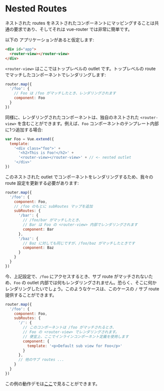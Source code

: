 # Nested Routes

ネストされた routes をネストされたコンポーネントにマッピングすることは共通の要求であり、そしてそれは vue-router では非常に簡単です。

以下の アプリケーションがあると仮定します:

``` html
<div id="app">
  <router-view></router-view>
</div>
```

`<router-view>` はここではトップレベルの outlet です。トップレベルの route でマッチしたコンポーネントでレンダリングします:

``` js
router.map({
  '/foo': {
    // Foo は /foo がマッチしたとき、レンダリングされます
    component: Foo
  }
})
```

同様に、レンダリングされたコンポーネントは、独自のネストされた `<router-view>` を含むことができます。例えば、`Foo` コンポーネントのテンプレート内部に1つ追加する場合:

``` js
var Foo = Vue.extend({
  template:
    '<div class="foo">' +
      '<h2>This is Foo!</h2>' +
      '<router-view></router-view>' + // <- nested outlet
    '</div>'
})
```

このネストされた outlet でコンポーネントをレンダリングするため、我々の route 設定を更新する必要があります:

``` js
router.map({
  '/foo': {
    component: Foo,
    // /foo のもとに subRoutes マップを追加
    subRoutes: {
      '/bar': {
        // /foo/bar がマッチしたとき、
        // Bar は Foo の <router-view> 内部でレンダリングされます
        component: Bar
      },
      '/baz': {
        // Baz に対しても同じですが、/foo/baz がマッチしたときです
        component: Baz
      }
    }
  }
})
```

今、上記設定で、`/foo` にアクセスするとき、サブ route がマッチされないため、`Foo` の outlet 内部では何もレンダリングされません。恐らく、そこに何かレンダリングしたいでしょう。このようなケースは、このケースの `/` サブ route 提供することができます。

``` js
router.map({
  '/foo': {
    component: Foo,
    subRoutes: {
      '/': {
        // このコンポーネントは /foo がマッチされるとき、
        // Foo の <router-view> でレンダリングされます。
        // 便宜上、ここでインラインコンポーネント定義を使用します
        component: {
          template: '<p>Default sub view for Foo</p>'
        }
      },
      // 他のサブ routes ...
    }
  }
})
```

この例の動作デモは[ここ](http://jsfiddle.net/yyx990803/naeg67da/)で見ることができます。
